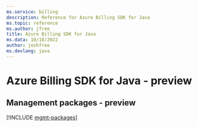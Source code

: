 ```yaml
---
ms.service: billing
description: Reference for Azure Billing SDK for Java
ms.topic: reference
ms.author: jfree
title: Azure Billing SDK for Java
ms.data: 10/18/2022
author: joshfree
ms.devlang: java
---
```

# Azure Billing SDK for Java - preview

## Management packages - preview
[!INCLUDE [mgmt-packages](billing-mgmt-index.md)]
